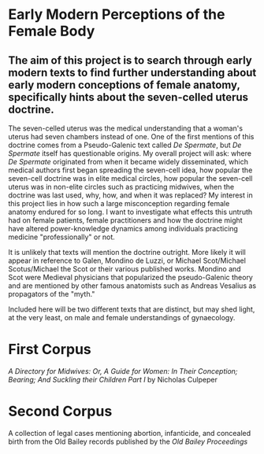 # Early Modern Perceptions of the Female Body
<!DOCTYPE html>
<html>
<head>
 
  <meta charset="utf-8"/>
</head>
<body>
  <div class="container">
    <div class="nav">
      <h2>The aim of this project is to search through early modern texts to find further understanding about early modern conceptions of female anatomy, specifically hints about the seven-celled uterus doctrine.</h2>
      <p>The seven-celled uterus was the medical understanding that a woman's uterus had seven chambers instead of one. One of the first mentions of this doctrine comes from a Pseudo-Galenic text called <em>De Spermate</em>, but <em>De Spermate</em> itself has questionable origins. My overall project will ask: where <em>De Spermate</em> originated from when it became widely disseminated, which medical authors first began spreading the seven-cell idea, how popular the seven-cell doctrine was in elite medical circles, how popular the seven-cell uterus was in non-elite circles such as practicing midwives, when the doctrine was last used, why, how, and when it was replaced? My interest in this project lies in how such a large misconception regarding female anatomy endured for so long. I want to investigate what effects this untruth had on female patients, female practitioners and how the doctrine might have altered power-knowledge dynamics among individuals practicing medicine "professionally" or not. </p> 
      <p>It is unlikely that texts will mention the doctrine outright. More likely it will appear in reference to Galen, Mondino de Luzzi, or Michael Scot/Michael Scotus/Michael the Scot or their various published works. Mondino and Scot were Medieval physicians that popularized the pseudo-Galenic theory and are mentioned by other famous anatomists such as Andreas Vesalius as propagators of the "myth."</p>
      <p>Included here will be two different texts that are distinct, but may shed light, at the very least, on male and female understandings of gynaecology.</p>
    </div>
    <div class="main">
      <h1>First Corpus</h1>
      <p> <em>A Directory for Midwives: Or, A Guide for Women: In Their Conception; Bearing; And Suckling their Children Part I</em> by Nicholas Culpeper </p> 
      <h1>Second Corpus</h1>
      <p>A collection of legal cases mentioning abortion, infanticide, and concealed birth from the Old Bailey records published by the <em> Old Bailey Proceedings</em></p>
    </div>
  </div>
</body>
</html>
  
